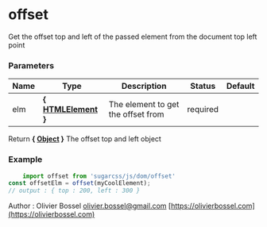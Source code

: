 # offset

Get the offset top and left of the passed element from the document top left point



### Parameters
Name  |  Type  |  Description  |  Status  |  Default
------------  |  ------------  |  ------------  |  ------------  |  ------------
elm  |  **{ [HTMLElement](https://developer.mozilla.org/fr/docs/Web/API/HTMLElement) }**  |  The element to get the offset from  |  required  |

Return **{ [Object](https://developer.mozilla.org/fr/docs/Web/JavaScript/Reference/Objets_globaux/Object) }** The offset top and left object

### Example
```js
	import offset from 'sugarcss/js/dom/offset'
const offsetElm = offset(myCoolElement);
// output : { top : 200, left : 300 }
```
Author : Olivier Bossel [olivier.bossel@gmail.com](mailto:olivier.bossel@gmail.com) [https://olivierbossel.com](https://olivierbossel.com)